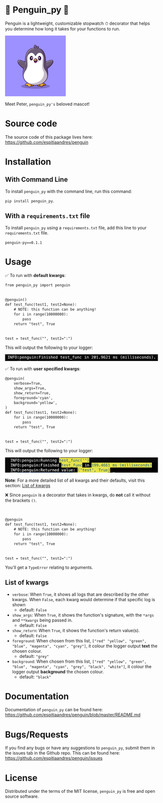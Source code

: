 # 🐧 Penguin_py 🐧

Penguin is a lightweight, customizable stopwatch ⏱ decorator that helps you determine how long it takes for your functions to run.

<img
    src="/img/penguin_py_logo.jpg"
    alt="Peter the penguin, penguin_py's mascot."
    title="Peter the penguin, penguin_py's mascot."
    width="200"
/>

Meet Peter, `penguin_py's` beloved mascot!
<!--
Link: https://www.freepik.com/free-vector/cute-happy-penguin-cartoon-icon-illustration-animal-nature-icon-concept-isolated-flat-cartoon-style_10717963.htm#query=penguin%20logo&position=1&from_view=keyword

Credits go to catalystuff on freepik.com
 -->

# Source code

The source code of this package lives here: https://github.com/espitiaandres/penguin

# Installation

## With Command Line

To install `penguin_py` with the command line, run this command:

`pip install penguin_py`.

## With a `requirements.txt` file

To install `penguin_py` using a `requirements.txt` file, add this line to your `requirements.txt` file.

`penguin-py==0.1.1`

# Usage

✅ To run with **default kwargs**:

```
from penguin_py import penguin


@penguin()
def test_func(test1, test2=None):
    # NOTE: this function can be anything!
    for i in range(10000000):
        pass
    return "test", True


test = test_func("", test2=":")
```

This will output the following to your logger:

![Sample penguin output](/img/sample_output.png)

✅ To run with **user specified kwargs**:

```
@penguin(
    verbose=True,
    show_args=True,
    show_return=True,
    foreground='cyan',
    background='yellow',
)
def test_func(test1, test2=None):
    for i in range(10000000):
        pass
    return "test", True


test = test_func("", test2=":")
```

This will output the following to your logger:

![Sample penguin output kwargs](/img/sample_output_kwargs.png)

**Note**: For a more detailed list of all kwargs and their defaults, visit this section: [List of kwargs](#kwargs_list)

❌ Since `penguin` is a decorator that takes in kwargs, do **not** call it without the brackets `()`.

```from penguin_py import penguin


@penguin
def test_func(test1, test2=None):
    # NOTE: this function can be anything!
    for i in range(10000000):
        pass
    return "test", True


test = test_func("", test2=":")
```

You'll get a `TypeError` relating to arguments.

<a name="kwargs_list"/>

## List of kwargs

- `verbose`: When `True`, it shows all logs that are described by the other kwargs. When `False`,
each kwarg would determine if that specific log is shown
    - default: `False`
- `show_args`: When `True`, it shows the function's signature, with the `*args` and `**kwargs` being passed in.
    - default: `False`
- `show_return`: When `True`, it shows the function's return value(s).
    - default: `False`
- `foreground`: When chosen from this list, `["red" "yellow", "green", "blue", "magenta", "cyan", "grey"]`, it colour the logger output **text** the chosen colour.
    - default: `"grey"`
- `background`: When chosen from this list, `["red" "yellow", "green", "blue", "magenta", "cyan", "grey", "black", "white"]`, it colour the logger output **background** the chosen colour.
    - default: `"black"`

# Documentation

Documentation of `penguin_py` can be found here: https://github.com/espitiaandres/penguin/blob/master/README.md

# Bugs/Requests

If you find any bugs or have any suggestions to `penguin_py`, submit them in the issues tab in the Github repo. This can be found here: https://github.com/espitiaandres/penguin/issues

# License

Distributed under the terms of the MIT license, `penguin_py` is free and open source software.
